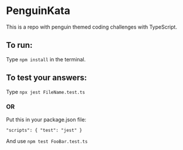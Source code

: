 # PenguinKata
This is a repo with penguin themed coding challenges with TypeScript.

## To run:
Type `npm install` in the terminal.

## To test your answers:
Type `npx jest FileName.test.ts`

### OR

Put this in your package.json file:

`"scripts": {
  "test": "jest"
}`

And use `npm test FooBar.test.ts`